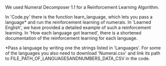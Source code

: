We used Numeral Decomposer 1.1 for a Reinforcement Learning Algorithm.

In 'Code.py' there is the function learn_language, which lets you pass a language* and run the reinforcement learning of numerals.
In 'Learned English', we have provided a detailed example of such a reinforcement learning.
In 'How each language got learned', there is a shortened documentation of the reinforcement learning for each language.

*Pass a language by writing one the strings listed in 'Languages'. For some of the languages you also need to download 'Numeral.csv' and link its path to FILE_PATH_OF_LANGUAGESANDNUMBERS_DATA_CSV in the code.
